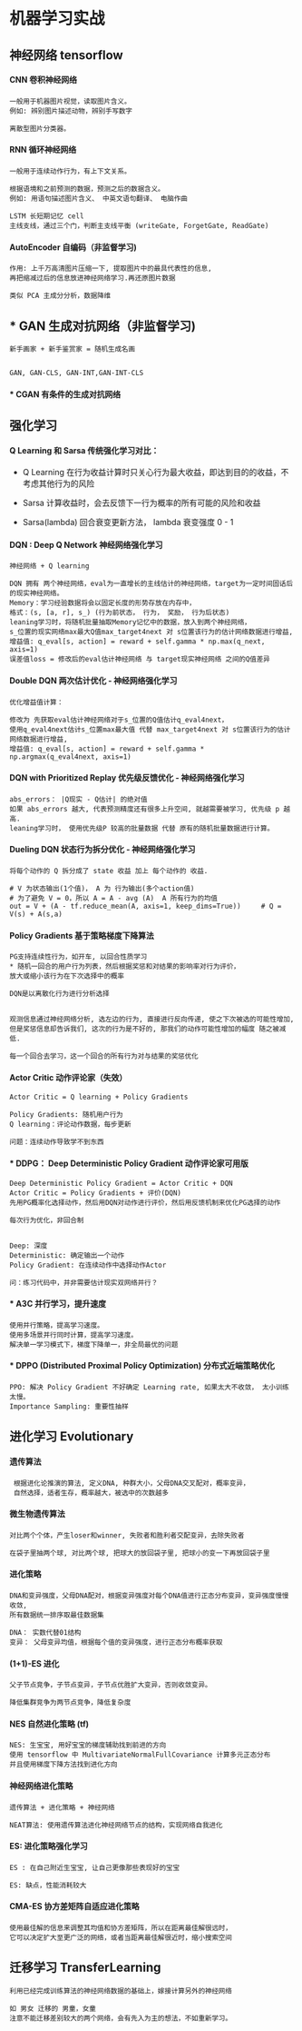 # 机器学习实战

## 神经网络 tensorflow

#### CNN 卷积神经网络

    一般用于机器图片视觉，读取图片含义。
    例如: 辨别图片描述动物，辨别手写数字
    
    离散型图片分类器。

#### RNN 循环神经网络

    一般用于连续动作行为，有上下文关系。

    根据语境和之前预测的数据，预测之后的数据含义。
    例如: 用语句描述图片含义、 中英文语句翻译、 电脑作曲
    
    LSTM 长短期记忆 cell
    主线支线，通过三个门，判断主支线平衡 (writeGate, ForgetGate, ReadGate)
    
#### AutoEncoder 自编码（非监督学习)

    作用: 上千万高清图片压缩一下, 提取图片中的最具代表性的信息,
    再把缩减过后的信息放进神经网络学习.再还原图片数据
    
    类似 PCA 主成分分析，数据降维
    
## * GAN 生成对抗网络（非监督学习)

    新手画家 + 新手鉴赏家 = 随机生成名画
    
    
    GAN, GAN-CLS, GAN-INT,GAN-INT-CLS
    
#### * CGAN 有条件的生成对抗网络 

    
    

## 强化学习

#### Q Learning 和 Sarsa 传统强化学习对比：
 
* Q Learning 在行为收益计算时只关心行为最大收益，即达到目的的收益，不考虑其他行为的风险

* Sarsa 计算收益时，会去反馈下一行为概率的所有可能的风险和收益

* Sarsa(lambda) 回合衰变更新方法， lambda 衰变强度 0 - 1 

#### DQN : Deep Q Network  神经网络强化学习

    神经网络 + Q learning
    
    DQN 拥有 两个神经网络，eval为一直增长的主线估计的神经网络，target为一定时间固话后的现实神经网络。
    Memory：学习经验数据将会以固定长度的形势存放在内存中，
    格式：(s, [a, r], s_) (行为前状态， 行为， 奖励， 行为后状态)
    leaning学习时，将随机批量抽取Memory记忆中的数据，放入到两个神经网络，
    s_位置的现实网络max最大Q值max_target4next 对 s位置该行为的估计网络数据进行增益,
    增益值: q_eval[s, action] = reward + self.gamma * np.max(q_next, axis=1)
    误差值loss = 修改后的eval估计神经网络 与 target现实神经网络 之间的Q值差异

#### Double DQN 两次估计优化 - 神经网络强化学习

    优化增益值计算：
    
    修改为 先获取eval估计神经网络对于s_位置的Q值估计q_eval4next，
    使用q_eval4next估计s_位置max最大值 代替 max_target4next 对 s位置该行为的估计网络数据进行增益,
    增益值: q_eval[s, action] = reward + self.gamma * np.argmax(q_eval4next, axis=1) 

#### DQN with Prioritized Replay 优先级反馈优化 - 神经网络强化学习

    abs_errors： |Q现实 - Q估计| 的绝对值
    如果 abs_errors 越大, 代表预测精度还有很多上升空间, 就越需要被学习, 优先级 p 越高.
    leaning学习时， 使用优先级P 较高的批量数据 代替 原有的随机批量数据进行计算。
    
    
#### Dueling DQN  状态行为拆分优化 - 神经网络强化学习

    将每个动作的 Q 拆分成了 state 收益 加上 每个动作的 收益.
    
    # V 为状态输出(1个值)， A 为 行为输出(多个action值)
    # 为了避免 V = 0，所以 A = A - avg (A)  A 所有行为的均值 
    out = V + (A - tf.reduce_mean(A, axis=1, keep_dims=True))     # Q = V(s) + A(s,a)


#### Policy Gradients 基于策略梯度下降算法

    PG支持连续性行为，如开车, 以回合性质学习    
    * 随机一回合的用户行为列表，然后根据奖惩和对结果的影响率对行为评价，
    放大或缩小该行为在下次选择中的概率
    
    DQN是以离散化行为进行分析选择
    
    
    观测信息通过神经网络分析, 选左边的行为, 直接进行反向传递, 使之下次被选的可能性增加, 
    但是奖惩信息却告诉我们, 这次的行为是不好的, 那我们的动作可能性增加的幅度 随之被减低.
        
    每一个回合去学习，这一个回合的所有行为对与结果的奖惩优化
    
    
#### Actor Critic 动作评论家（失效）

    Actor Critic = Q learning + Policy Gradients 
    
    Policy Gradients: 随机用户行为
    Q learning：评论动作数据，每步更新
    
    问题：连续动作导致学不到东西
        
#### * DDPG： Deep Deterministic Policy Gradient 动作评论家可用版

    Deep Deterministic Policy Gradient = Actor Critic + DQN
    Actor Critic = Policy Gradients + 评价(DQN)
    先用PG概率化选择动作，然后用DQN对动作进行评价，然后用反馈机制来优化PG选择的动作
    
    每次行为优化，非回合制
    
    
    Deep: 深度
    Deterministic: 确定输出一个动作
    Policy Gradient: 在连续动作中选择动作Actor
    
    问：练习代码中，并非需要估计现实双网络并行？
    
    
#### * A3C 并行学习，提升速度

    使用并行策略，提高学习速度。
    使用多场景并行同时计算，提高学习速度。
    解决单一学习模式下，梯度下降单一，非全局最优的问题
    
#### * DPPO (Distributed Proximal Policy Optimization) 分布式近端策略优化

    PPO: 解决 Policy Gradient 不好确定 Learning rate, 如果太大不收敛， 太小训练太慢。
    Importance Sampling: 重要性抽样
    
    
##  进化学习 Evolutionary

#### 遗传算法

     根据进化论推演的算法, 定义DNA, 种群大小，父母DNA交叉配对，概率变异，
     自然选择，适者生存，概率越大，被选中的次数越多

#### 微生物遗传算法

    对比两个个体，产生loser和winner, 失败者和胜利者交配变异，去除失败者
    
    在袋子里抽两个球, 对比两个球, 把球大的放回袋子里, 把球小的变一下再放回袋子里

#### 进化策略

    DNA和变异强度，父母DNA配对，根据变异强度对每个DNA值进行正态分布变异，变异强度慢慢收敛,
    所有数据统一排序取最佳数据集

    DNA： 实数代替01结构
    变异： 父母变异均值，根据每个值的变异强度，进行正态分布概率获取 
      
#### (1+1)-ES 进化

    父子节点竞争，子节点变异，子节点优胜扩大变异，否则收敛变异。
    
    降低集群竞争为两节点竞争，降低复杂度

#### NES 自然进化策略 (tf)

    NES: 生宝宝, 用好宝宝的梯度辅助找到前进的方向
    使用 tensorflow 中 MultivariateNormalFullCovariance 计算多元正态分布
    并且使用梯度下降方法找到进化方向
    
#### 神经网络进化策略

    遗传算法 + 进化策略 + 神经网络

    NEAT算法: 使用遗传算法进化神经网络节点的结构，实现网络自我进化
    
#### ES: 进化策略强化学习

    ES : 在自己附近生宝宝, 让自己更像那些表现好的宝宝
    
    ES: 缺点，性能消耗较大
    
#### CMA-ES 协方差矩阵自适应进化策略

    使用最佳解的信息来调整其均值和协方差矩阵，所以在距离最佳解很远时，
    它可以决定扩大至更广泛的网络，或者当距离最佳解很近时，缩小搜索空间

##  迁移学习 TransferLearning

    利用已经完成训练算法的神经网络数据的基础上，嫁接计算另外的神经网络
    
    如 男女 迁移的 男童，女童
    注意不能迁移差别较大的两个网络，会有先入为主的想法，不如重新学习。